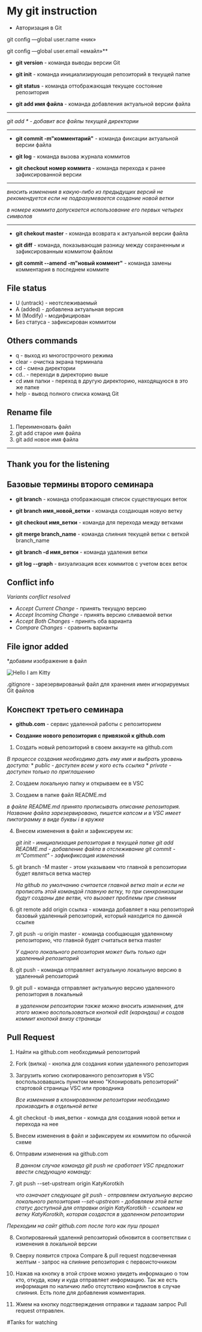 # My git instruction

* Авторизация в Git

git config —global user.name «ник»

git config —global user.email «емайл»**


* **git version** - команда выводы версии Git

* **git init** - команда инициализирующая репозиторий в текущей папке

* **git status** - команда оттображающая текущее состояние репозитория

* **git add имя файла** - команда добавления актуальной версии файла
***
*git add * - добавит все файлы текущей директории*
***
* **git commit -m"комментарий"** - команда фиксации актуальной версии файла

* **git log** - команда вызова журнала коммитов

* **git checkout номер коммита** - команда перехода к ранее зафиксированной версии
***
*вносить изменения в какую-либо из предыдущих версий не рекомендуется если не подразумевается создание новой ветки*

*в номере коммита допускается использование его первых четырех символов*
***
* **git chekout master** - команда возврата к актуальной версии файла

* **git diff** - команда, показывающая разницу между сохраненным и зафиксированным коммитом файлом

* **git commit --amend -m"новый коммент"** - команда замены комментария в последнем коммите

## File status
* U (untrack) - неотслеживаемый
* A (added) - добавлена актуальная версия
* M (Modify) - модифицирован
* Без статуса - зафиксирован коммитом

## Others commands

* q - выход из многострочного режима
* clear - очистка экрана терминала
* cd - смена директории
* cd.. - переходи в директорию выше
* cd имя папки - переход в другую директорию, находящуюся в это же папке
* help - вывод полного списка команд Git

## Rename file

1. Переименовать файл
2. git add старое имя файла
3. git add новое имя файла

---
## Thank you for the listening


## Базовые термины второго семинара

* **git branch** - команда отображающая список существующих веток

* **git branch имя_новой_ветки** - команда создающая новую ветку

* **git checkout имя_ветки** - команда для перехода между ветками

* **git merge branch_name** - команда слияния текущей ветки с веткой branch_name

* **git branch -d имя_ветки** - команда удаления ветки

* **git log --graph** - визуализация всех коммитов с учетом всех веток

## Conflict info

*Variants conflict resolved*

* *Accept Current Change* - принять текущую версию
* *Accept Incoming Change* - принять версию сливаемой ветки
* *Accept Both Changes* - принять оба варианта
* *Compare Changes* - сравнить варианты 

## File ignor added

*добавим изображение в файл

![Hello I am Kitty](Kitty.png)

.gitignore - зарезервированый файл для хранения имен игнорируемых Git файлов



## Конспект третьего семинара

* **github.com** - сервис удаленной работы с репозиторием

* **Создание нового репозитория с привязкой к github.com**

1. Создать новый репозиторий в своем аккаунте на github.com

*В процессе создания необходимо дать ему имя и выбрать уровень доступа:*
    * *public - доступен всем у кого есть ссылка*
    * *private - доступен только по приглашению*

2. Создаем локальную папку и открываем ее в VSC

3. Создаем в папке файл README.md

*в файле README.md принято прописывать описание репозитория. Название файла зарезервировано, пишется капсом и в VSC имеет пиктограмму в виде буквы i в кружке*

4. Внесем изменения в файл и зафиксируем их:

    *git init - инициализация репозитория в текущей папке*
    *git add README.md - добавление файла в отслеживание*
    *git commit -m"Comment" - зафикфиксация изменений*

5. git branch -M master - этом указываем что главной в репозитории будет являться ветка мастер

    *На github  по умолчанию считается главной ветка main и если не прописать этой командой главную ветку, то при синхронизации будут созданы две ветви, что вызовет проблемы при слиянии*

6. git remote add origin ссылка - команда добавляет в наш репозиторий базовый удаленный репозиторий, который находится по данной ссылке

7. git push -u origin master - команда сообщающая удаленному репозиторию, что главной будет считаться ветка master

    *У одного локального репозитория может быть только одн удаленный репозиторий*

8. git push - команда отправляет актуальную локальную версию в удаленный репозиторий

9. git pull - команда отправляет актуальную версию удаленного репозитория в локальный

    *в удаленном репозитории также можно вносить изменения, для этого можно воспользоваться кнопкой edit (карандаш) и создав коммит кнопокй внизу страницы*

## Pull Request

1. Найти на github.com необходимый репозиторий

2. Fork (вилка) - кнопка для создания копии удаленного репозитория

3. Загрузить копию скопированного репозитория в VSC воспользовавшись пунктом меню "Клонировать репозиторий" стартовой страницы VSC или проводника

    *Все изменения в клонированном репозитории необходимо производить в отдельной ветке*

4. git checkout -b имя_ветки - комнда для создания новой ветки и перехода на нее

5. Внесем изменения в файл и зафиксируем их коммитом по обычной схеме

6. Отправим изменения на github.com 

    *В данном случае команда git push не сработает*
    *VSC предложит ввести следующую команду:*

7. git push --set-upstream origin KatyKorotkih

    *что означает следующее*
    *git push - отправляем актуальную версию локального репозитория*
    *--set-upstream - добавляем этой ветке статус доступной для отправки*
    *origin KatyKorotkih - ссылаем на ветку KatyKorotkih, которая создастся в удаленном репозитории*

*Переходим на сайт github.com после того как пуш прошел*

8. Скопированный удаленнй репозиторий обновится в соответствии с изменения в локальной версии

9. Сверху появится строка Compare & pull request подсвеченная желтым - запрос на слияние репозитория с первоисточником

10. Нажав на кнопку в этой строке можно увидеть информацию о том кто, откуда, кому и куда отправляет информацию. Так же есть информация по наличию либо отсутствию конфликтов в случае слияния. Есть поле для добавления комментария. 

11. Жмем на кнопку подстверждения отправки и тадааам запрос Pull request отправлен.


#Tanks for watching